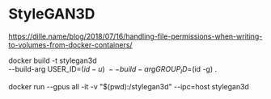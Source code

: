 # StyleGAN3D

https://dille.name/blog/2018/07/16/handling-file-permissions-when-writing-to-volumes-from-docker-containers/

docker build -t stylegan3d \
  --build-arg USER_ID=$(id -u) \
  --build-arg GROUP_ID=$(id -g) .

docker run --gpus all -it -v "$(pwd):/stylegan3d" --ipc=host stylegan3d

